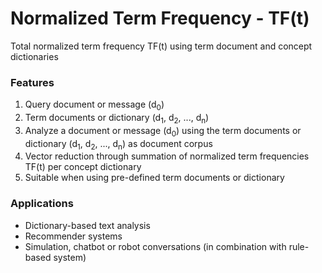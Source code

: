 # Normalized Term Frequency - TF(t)
Total normalized term frequency TF(t) using term document and concept dictionaries

### Features
<ol>
  <li>Query document or message (d<sub>0</sub>)</li>
  <li>Term documents or dictionary (d<sub>1</sub>, d<sub>2</sub>, ..., d<sub>n</sub>)</li>
  <li>Analyze a document or message (d<sub>0</sub>) using the term documents or dictionary (d<sub>1</sub>, d<sub>2</sub>, ..., d<sub>n</sub>) as document corpus</li>
  <li>Vector reduction through summation of normalized term frequencies TF(t) per concept dictionary</li>
  <li>Suitable when using pre-defined term documents or dictionary</li>
</ol>

### Applications
<ul>
  <li>Dictionary-based text analysis</li>
  <li>Recommender systems</li>
  <li>Simulation, chatbot or robot conversations (in combination with rule-based system)</li>
</ul>
